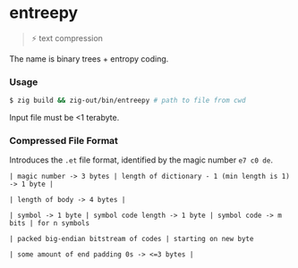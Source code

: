 # entreepy

> ⚡ text compression

The name is binary trees + entropy coding.

### Usage

```bash
$ zig build && zig-out/bin/entreepy # path to file from cwd
```

Input file must be <1 terabyte.

### Compressed File Format

Introduces the `.et` file format, identified by the magic number `e7 c0 de`.

```bf
| magic number -> 3 bytes | length of dictionary - 1 (min length is 1) -> 1 byte |

| length of body -> 4 bytes |

| symbol -> 1 byte | symbol code length -> 1 byte | symbol code -> m bits | for n symbols

| packed big-endian bitstream of codes | starting on new byte

| some amount of end padding 0s -> <=3 bytes |
```
